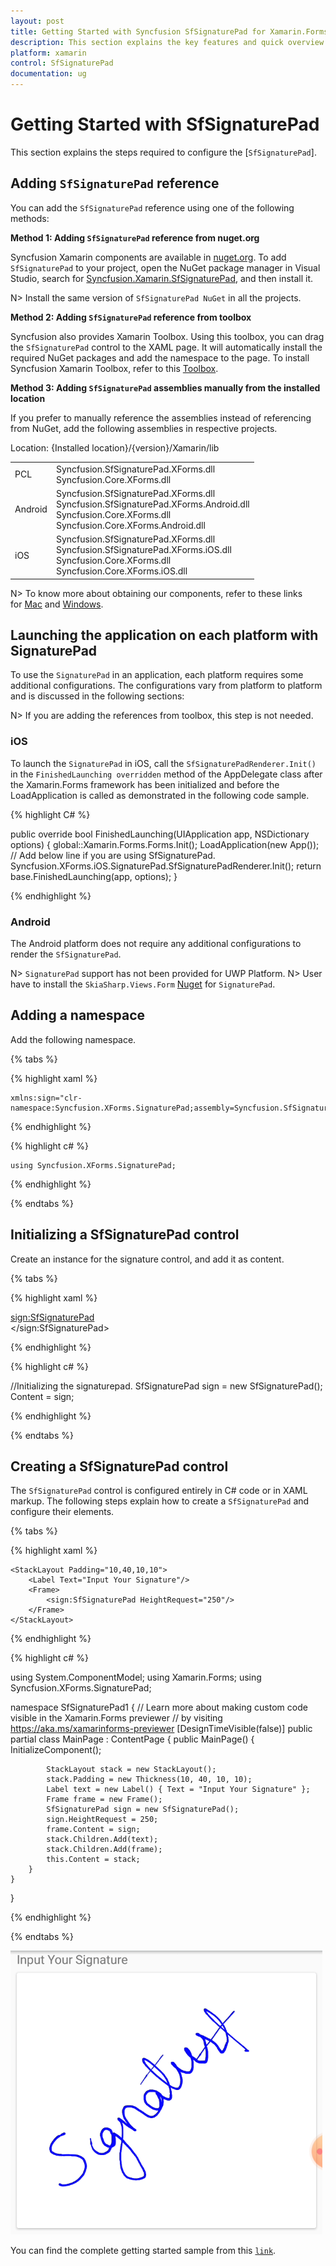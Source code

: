 ```yaml
---
layout: post
title: Getting Started with Syncfusion SfSignaturePad for Xamarin.Forms
description: This section explains the key features and quick overview about Syncfusion SfSignaturePad control for Xamarin.Forms
platform: xamarin
control: SfSignaturePad
documentation: ug
---
```


# Getting Started with SfSignaturePad

This section explains the steps required to configure the [`SfSignaturePad`].

## Adding `SfSignaturePad` reference

You can add the `SfSignaturePad` reference using one of the following methods:

**Method 1: Adding `SfSignaturePad` reference from nuget.org**

Syncfusion Xamarin components are available in [nuget.org](https://www.nuget.org/). To add `SfSignaturePad` to your project, open the NuGet package manager in Visual Studio, search for [Syncfusion.Xamarin.SfSignaturePad](https://www.nuget.org/packages/Syncfusion.Xamarin.SfSignaturePad), and then install it.

N> Install the same version of `SfSignaturePad NuGet` in all the projects.

**Method 2: Adding `SfSignaturePad` reference from toolbox**

Syncfusion also provides Xamarin Toolbox. Using this toolbox, you can drag the `SfSignaturePad` control to the XAML page. It will automatically install the required NuGet packages and add the namespace to the page. To install Syncfusion Xamarin Toolbox, refer to this [Toolbox](https://help.syncfusion.com/xamarin/utility#toolbox).

**Method 3: Adding `SfSignaturePad` assemblies manually from the installed location**

If you prefer to manually reference the assemblies instead of referencing from NuGet, add the following assemblies in respective projects.

Location: {Installed location}/{version}/Xamarin/lib

<table>
<tr>
<td>PCL</td>
<td>Syncfusion.SfSignaturePad.XForms.dll<br/>Syncfusion.Core.XForms.dll<br/></td>
</tr>
<tr>
<td>Android</td>
<td>Syncfusion.SfSignaturePad.XForms.dll<br/>Syncfusion.SfSignaturePad.XForms.Android.dll<br/>Syncfusion.Core.XForms.dll
<br/>Syncfusion.Core.XForms.Android.dll<br/></td>
</tr>
<tr>
<td>iOS</td>
<td>Syncfusion.SfSignaturePad.XForms.dll<br/>Syncfusion.SfSignaturePad.XForms.iOS.dll<br/>Syncfusion.Core.XForms.dll<br/>Syncfusion.Core.XForms.iOS.dll<br/></td>
</tr>
</table>

N> To know more about obtaining our components, refer to these links for [Mac](https://help.syncfusion.com/xamarin/introduction/download-and-installation/mac/) and [Windows](https://help.syncfusion.com/xamarin/introduction/download-and-installation/windows/).

## Launching the application on each platform with SignaturePad

To use the `SignaturePad` in an application, each platform requires some additional configurations. The configurations vary from platform to platform and is discussed in the following sections:

N> If you are adding the references from toolbox, this step is not needed.

### iOS

To launch the `SignaturePad` in iOS, call the `SfSignaturePadRenderer.Init()` in the `FinishedLaunching overridden` method of the AppDelegate class after the Xamarin.Forms framework has been initialized and before the LoadApplication is called as demonstrated in the following code sample.

{% highlight C# %} 

 public override bool FinishedLaunching(UIApplication app, NSDictionary options)
 {
            global::Xamarin.Forms.Forms.Init();
            LoadApplication(new App());
            // Add below line if you are using SfSignaturePad.
            Syncfusion.XForms.iOS.SignaturePad.SfSignaturePadRenderer.Init();
            return base.FinishedLaunching(app, options);
 }

{% endhighlight %}

### Android

The Android platform does not require any additional configurations to render the `SfSignaturePad`.

N> `SignaturePad` support has not been provided for UWP Platform.
N> User have to install the `SkiaSharp.Views.Form` [Nuget](https://www.nuget.org/packages/SkiaSharp.Views.Forms/2.80.0-preview.14) for `SignaturePad`.

## Adding a namespace

Add the following namespace.

{% tabs %}

{% highlight xaml %}

    xmlns:sign="clr-namespace:Syncfusion.XForms.SignaturePad;assembly=Syncfusion.SfSignaturePad.XForms"

{% endhighlight %}

{% highlight c# %}

    using Syncfusion.XForms.SignaturePad;

{% endhighlight %}

{% endtabs %}

## Initializing a SfSignaturePad control

Create an instance for the signature control, and add it as content.

{% tabs %}

{% highlight xaml %}

<sign:SfSignaturePad>        
</sign:SfSignaturePad>

{% endhighlight %}

{% highlight c# %}

//Initializing the signaturepad.
SfSignaturePad sign = new SfSignaturePad();
Content = sign;
	
{% endhighlight %}

{% endtabs %}

## Creating a SfSignaturePad control

The `SfSignaturePad` control is configured entirely in C# code or in XAML markup. The following steps explain how to create a `SfSignaturePad` and configure their elements.

{% tabs %}

{% highlight xaml %}

<?xml version="1.0" encoding="utf-8" ?>
<ContentPage xmlns="http://xamarin.com/schemas/2014/forms"
             xmlns:x="http://schemas.microsoft.com/winfx/2009/xaml"
             xmlns:d="http://xamarin.com/schemas/2014/forms/design"
             xmlns:mc="http://schemas.openxmlformats.org/markup-compatibility/2006"
             mc:Ignorable="d"
             xmlns:sign="clr-namespace:Syncfusion.XForms.SignaturePad;assembly=Syncfusion.SfSignaturePad.XForms"
             x:Class="SfSignaturePad1.MainPage">

    <StackLayout Padding="10,40,10,10">
        <Label Text="Input Your Signature"/>
        <Frame>
            <sign:SfSignaturePad HeightRequest="250"/>
        </Frame>
    </StackLayout>

</ContentPage>

{% endhighlight %}

{% highlight c# %}

using System.ComponentModel;
using Xamarin.Forms;
using Syncfusion.XForms.SignaturePad;

namespace SfSignaturePad1
{
    // Learn more about making custom code visible in the Xamarin.Forms previewer
    // by visiting https://aka.ms/xamarinforms-previewer
    [DesignTimeVisible(false)]
    public partial class MainPage : ContentPage
    {
        public MainPage()
        {
            InitializeComponent();

            StackLayout stack = new StackLayout();
            stack.Padding = new Thickness(10, 40, 10, 10);
            Label text = new Label() { Text = "Input Your Signature" };
            Frame frame = new Frame();
            SfSignaturePad sign = new SfSignaturePad();
            sign.HeightRequest = 250;
            frame.Content = sign;
            stack.Children.Add(text);
            stack.Children.Add(frame);
            this.Content = stack;
        }
    }
}
	
{% endhighlight %}

{% endtabs %}

![Xamarin signature pad](images/signature.png)

You can find the complete getting started sample from this [`link`](https://www.syncfusion.com/downloads/support/directtrac/general/ze/SfSignaturePad594767553).